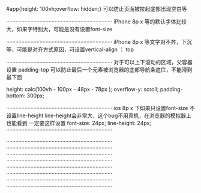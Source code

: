 #app{height: 100vh;overflow: hidden;}  可以防止页面被拉起底部出现空白等

······································································
iPhone 8p x 等的默认字体比较大，如果字特别大，可能是没有设置font-size

······································································
iPhone 8p x 等文字对不齐，下沉等，可能是对齐方式原因，可设置vertical-align ： top

······································································
对于可以上下滚动的区域，父容器设置 padding-top 可以防止最后一个元素被浏览器的底部导航条遮住，不能滑到最下面

height: calc(100vh - 100px - 48px - 78px );
overflow-y: scroll;
padding-bottom: 300px;

······································································
ios 8p x 下如果只设置font-size 不设置line-height
line-height会非常大，这个bug不用真机，在浏览器的模拟器上也能看到
一定要这样设置
font-size: 24px;
line-height: 24px;
······································································


······································································
······································································
······································································
······································································
······································································
······································································
······································································
······································································